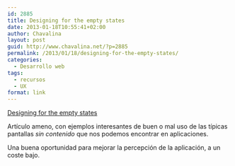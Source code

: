 ```yaml
---
id: 2885
title: Designing for the empty states
date: 2013-01-18T10:55:41+02:00
author: Chavalina
layout: post
guid: http://www.chavalina.net/?p=2885
permalink: /2013/01/18/designing-for-the-empty-states/
categories:
  - Desarrollo web
tags:
  - recursos
  - UX
format: link
---
```

<a href="http://tympanus.net/codrops/2013/01/09/designing-for-the-empty-states/" target="_blank">Designing for the empty states</a>

Artículo ameno, con ejemplos interesantes de buen o mal uso de las típicas pantallas _sin contenido_ que nos podemos encontrar en aplicaciones. 

Una buena oportunidad para mejorar la percepción de la aplicación, a un coste bajo.